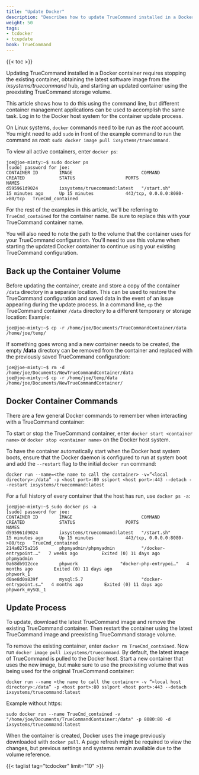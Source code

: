 ```yaml
---
title: "Update Docker"
description: "Describes how to update TrueCommand installed in a Docker container."
weight: 50
tags:
- tcdocker
- tcupdate
book: TrueCommand
---
```


{{< toc >}}

Updating TrueCommand installed in a Docker container requires stopping the existing container, obtaining the latest software image from the *ixsystems/truecommand* hub, and starting an updated container using the preexisting TrueCommand storage volume.

This article shows how to do this using the command line, but different container management applications can be used to accomplish the same task.
Log in to the Docker host system for the container update process.

On Linux systems, `docker` commands need to be run as the *root* account. You might need to add `sudo` in front of the example command to run the command as *root*: `sudo docker image pull ixsystems/truecommand`.

To view all active containers, enter `docker ps`:
```
joe@joe-minty:~$ sudo docker ps
[sudo] password for joe:     
CONTAINER ID        IMAGE                          COMMAND                  CREATED             STATUS                   PORTS                           NAMES
d595961d9024        ixsystems/truecommand:latest   "/start.sh"              15 minutes ago      Up 15 minutes            443/tcp, 0.0.0.0:8080->80/tcp   TrueCmd_contained
```
For the rest of the examples in this article, we'll be referring to `TrueCmd_contained` for the container name.
Be sure to replace this with your TrueCommand container name.

You will also need to note the path to the volume that the container uses for your TrueCommand configuration.
You'll need to use this volume when starting the updated Docker container to continue using your existing TrueCommand configuration.

## Back up the Container Volume

Before updating the container, create and store a copy of the container `/data` directory in a separate location.
This can be used to restore the TrueCommand configuration and saved data in the event of an issue appearing during the update process.
In a command line, `cp` the TrueCommand container `/data` directory to a different temporary or storage location:
Example:
```
joe@joe-minty:~$ cp -r /home/joe/Documents/TrueCommandContainer/data /home/joe/temp/
```

If something goes wrong and a new container needs to be created, the empty **/data** directory can be removed from the container and replaced with the previously saved TrueCommand configuration:
```
joe@joe-minty:~$ rm -d /home/joe/Documents/NewTrueCommandContainer/data
joe@joe-minty:~$ cp -r /home/joe/temp/data /home/joe/Documents/NewTrueCommandContainer/
```

## Docker Container Commands

There are a few general Docker commands to remember when interacting with a TrueCommand container:

To start or stop the TrueCommand container, enter `docker start <container name>` or `docker stop <container name>` on the Docker host system. 

To have the container automatically start when the Docker host system boots, ensure that the Docker daemon is configured to run at system boot and add the `--restart` flag to the initial `docker run` command:

```
docker run --name=<the name to call the container> -v=”<local directory>:/data” -p <host port>:80 sslport <host port>:443 --detach --restart ixsystems/truecommand:latest
```

For a full history of every container that the host has run, use `docker ps -a`:

```
joe@joe-minty:~$ sudo docker ps -a
[sudo] password for joe:     
CONTAINER ID        IMAGE                          COMMAND                  CREATED             STATUS                   PORTS                           NAMES
d595961d9024        ixsystems/truecommand:latest   "/start.sh"              15 minutes ago      Up 15 minutes            443/tcp, 0.0.0.0:8080->80/tcp   TrueCmd_contained
214a0275a216        phpmyadmin/phpmyadmin          "/docker-entrypoint.…"   7 weeks ago         Exited (0) 11 days ago                                   phpmyadmin
0a68db912cce        phpwork                "docker-php-entrypoi…"   4 months ago        Exited (0) 11 days ago                                   phpwork_1
d0ae8d0a839f        mysql:5.7                      "docker-entrypoint.s…"   4 months ago        Exited (0) 11 days ago                                   phpwork_mySQL_1
```

## Update Process

To update, download the latest TrueCommand image and remove the existing TrueCommand container.
Then restart the container using the latest TrueCommand image and preexisting TrueCommand storage volume.

To remove the existing container, enter `docker rm TrueCmd_contained`.
Now run `docker image pull ixsystems/truecommand`.
By default, the latest image of TrueCommand is pulled to the Docker host.
Start a new container that uses the new image, but make sure to use the preexisting volume that was being used for the original TrueCommand container: 
```
docker run --name <the name to call the container> -v ”<local host directory>:/data” -p <host port>:80 sslport <host port>:443 --detach ixsystems/truecommand:latest
```
Example without https:
```
sudo docker run --name TrueCmd_contained -v "/home/joe/Documents/TrueCommandContainer:/data" -p 8080:80 -d ixsystems/truecommand:latest
```
When the container is created, Docker uses the image previously downloaded with `docker pull`.
A page refresh might be required to view the changes, but previous settings and systems remain available due to the volume reference.

{{< taglist tag="tcdocker" limit="10" >}}
